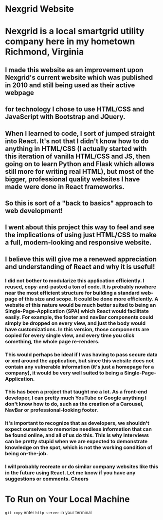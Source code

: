 # Nexgrid Website 

# Nexgrid is a local smartgrid utility company here in my hometown Richmond, Virginia 

## I made this website as an improvement upon Nexgrid's current website which was published in 2010 and still being used as their active webpage

## for technology I chose to use HTML/CSS and JavaScript with Bootstrap and JQuery. 

## When I learned to code, I sort of jumped straight into React. It's not that I didn't know how to do anything in HTML/CSS (I actually started with this iteration of vanilla HTML/CSS and JS, then going on to learn Python and Flask which allows still more for writing real HTML), but most of the bigger, professional quality websites I have made were done in React frameworks. 

## So this is sort of a "back to basics" approach to web development!

## I went about this project this way to feel and see the implications of using just HTML/CSS to make a full, modern-looking and responsive website.

## I believe this will give me a renewed appreciation and understanding of React and why it is useful!

### I did not bother to modularize this application efficiently. I reused, copy-and-pasted a ton of code. It is probably nowhere near the most efficient structure for building a standard web-page of this size and scope. It could be done more efficiently. A website of this nature would be much better suited to being an Single-Page-Application (SPA) which React would facilitate easily. For example, the footer and navBar components could simply be dropped on every view, and just the body would have customizations. In this version, those components are copied for every single view, and every time you click something, the whole page re-renders. 

### This would perhaps be ideal if I was having to pass secure data or xml around the application, but since this website does not contain any vulnerable information (it's just a homepage for a company), it would be very well suited to being a Single-Page-Application.

### This has been a project that taught me a lot. As a front-end developer, I can pretty much YouTube or Google anything I don't know how to do, such as the creation of a Carousel, NavBar or professional-looking footer. 

### It's important to recognize that as developers, we shouldn't expect ourselves to memorize needless information that can be found online, and all of us do this. This is why interviews can be pretty stupid when we are expected to demonstrate knowledge on the spot, which is not the working condition of being on-the-job.

### I will probably recreate or do similar company websites like this in the future using React. Let me know if you have any suggestions or comments. Cheers

# To Run on Your Local Machine
`git copy`
enter `http-server` in your terminal



